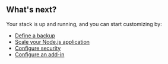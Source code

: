 ## What's next?

Your stack is up and running, and you can start customizing by:

*   [Define a backup](/stack-add-ins/database-backups)
*   [Scale your Node.js application](/building-your-node-js-stack/scale-your-node-js-application)
*   [Configure security](/managing-your-stack/stack-network-settings)
*   [Configure an add-in](/stack-add-ins/add-in-implementation)
